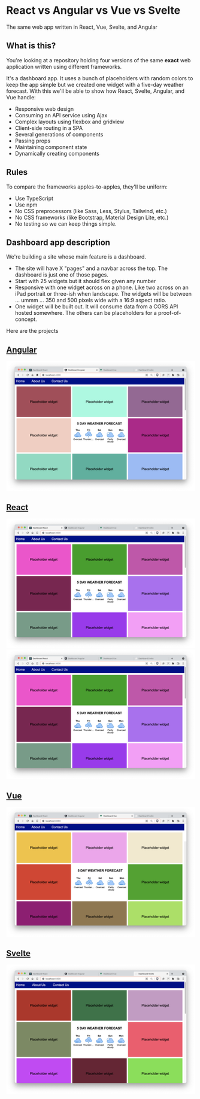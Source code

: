 # React vs Angular vs Vue vs Svelte
The same web app written in React, Vue, Svelte, and Angular

## What is this?
You're looking at a repository holding four versions of the same **exact** web application written using different frameworks.

It's a dashboard app. It uses a bunch of placeholders with random colors to keep the app simple but we created one widget with a five-day weather forecast. With this we'll be able to show how React, Svelte, Angular, and Vue handle:
- Responsive web design
- Consuming an API service using Ajax
- Complex layouts using flexbox and gridview
- Client-side routing in a SPA
- Several generations of components
- Passing props
- Maintaining component state
- Dynamically creating components

## Rules
To compare the frameworks apples-to-apples, they'll be uniform:
- Use TypeScript
- Use npm
- No CSS preprocessors (like Sass, Less, Stylus, Tailwind, etc.)
- No CSS frameworks (like Bootstrap, Material Design Lite, etc.)
- No testing so we can keep things simple.

## Dashboard app description
We're building a site whose main feature is a dashboard. 
- The site will have X "pages" and a navbar across the top. The dashboard is just one of those pages.
- Start with 25 widgets but it should flex given any number
- Responsive with one widget across on a phone. Like two across on an iPad portrait or three-ish when landscape. The widgets will be between ... ummm ... 350 and 500 pixels wide with a 16:9 aspect ratio.
- One widget will be built out. It will consume data from a CORS API hosted somewhere. The others can be placeholders for a proof-of-concept.

Here are the projects
## [Angular](./dashboard-angular)
![Screengrab with Angular](screenshots/angular.png)

## [React](./dashboard-react)
![Screengrab with React](./screenshots/React.png?raw=true)
<img src="./screenshots/React.png?raw=true" alt="Screengrab with React">

## [Vue](./dashboard-vue)
![Screengrab with Vue](screenshots/vue.png)

## [Svelte](./dashboard-svelte)
![Screengrab with Svelte](screenshots/svelte.png)
